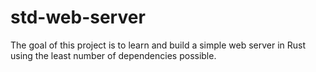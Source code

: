 # std-web-server

The goal of this project is to learn and build a simple web server in Rust using the least number of dependencies possible.
